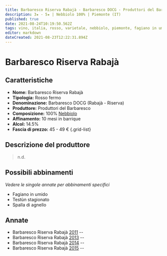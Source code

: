 ```yaml
---
title: Barbaresco Riserva Rabajà - Barbaresco DOCG - Produttori del Barbaresco
description: 3★ - 5★ | Nebbiolo 100% | Piemonte (IT)
published: true
date: 2021-08-24T10:19:50.562Z
tags: vino, italia, rosso, varietale, nebbiolo, piemonte, fagiano in umido, testun stagionato, spalla d'agnello
editor: markdown
dateCreated: 2021-08-23T12:22:31.894Z
---
```


 # Barbaresco Riserva Rabajà

## Caratteristiche
- **Nome:** Barbaresco Riserva Rabajà
- **Tipologia:** Rosso fermo
- **Denominazione:** Barbaresco DOCG (Rabajà - Riserva)
- **Produttore:** Produttori del Barbaresco
- **Composizione:** 100% [Nebbiolo](/vitigni/bacca-nera/nebbiolo)
- **Affinamento:** 10 mesi in barrique 
- **Alcol:** 14.5%
- **Fascia di prezzo:** 45 - 49 €
{.grid-list}

## Descrizione del produttore

> n.d.

## Possibili abbinamenti
*Vedere le singole annate per abbinamenti specifici*

- Fagiano in umido
- Testùn stagionato
- Spalla di agnello

## Annate
- Barbaresco Riserva Rabajà [2011](vini/Italia/Piemonte/Produttori-del-Barbaresco/Barbaresco-Rabaja/2011) -- <span class="star-3"></span>
- Barbaresco Riserva Rabajà [2013](vini/Italia/Piemonte/Produttori-del-Barbaresco/Barbaresco-Rabaja/2013) -- <span class="star-4"></span>
- Barbaresco Riserva Rabajà [2014](vini/Italia/Piemonte/Produttori-del-Barbaresco/Barbaresco-Rabaja/2014) -- <span class="star-4"></span>
- Barbaresco Riserva Rabajà [2015](vini/Italia/Piemonte/Produttori-del-Barbaresco/Barbaresco-Rabaja/2015) -- <span class="star-5"></span>